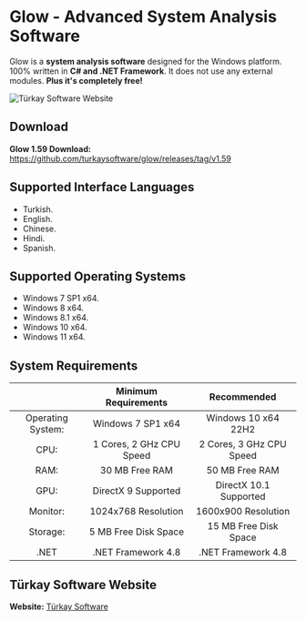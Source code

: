 # Glow - Advanced System Analysis Software
Glow is a **system analysis software** designed for the Windows platform.
100% written in **C# and .NET Framework**. It does not use any external modules. **Plus it's completely free!**

![Türkay Software Website](https://www.turkaysoftware.com/assets/images/glow_ui/glow_1.png)

## Download
**Glow 1.59 Download:** https://github.com/turkaysoftware/glow/releases/tag/v1.59

## Supported Interface Languages
- Turkish.
- English.
- Chinese.
- Hindi.
- Spanish.

## Supported Operating Systems
- Windows 7 SP1 x64.
- Windows 8 x64.
- Windows 8.1 x64.
- Windows 10 x64.
- Windows 11 x64.

## System Requirements
| | Minimum Requirements | Recommended |
| :---: | :---: | :---: |
| Operating System: | Windows 7 SP1 x64 | Windows 10 x64 22H2 |
| CPU: | 1 Cores, 2 GHz CPU Speed | 2 Cores, 3 GHz CPU Speed |
| RAM: | 30 MB Free RAM | 50 MB Free RAM |
| GPU: | DirectX 9 Supported | DirectX 10.1 Supported |
| Monitor: | 1024x768 Resolution | 1600x900 Resolution |
| Storage: | 5 MB Free Disk Space | 15 MB Free Disk Space |
| .NET | .NET Framework 4.8 | .NET Framework 4.8 |

## Türkay Software Website
**Website:**  [Türkay Software](https://www.turkaysoftware.com/)
